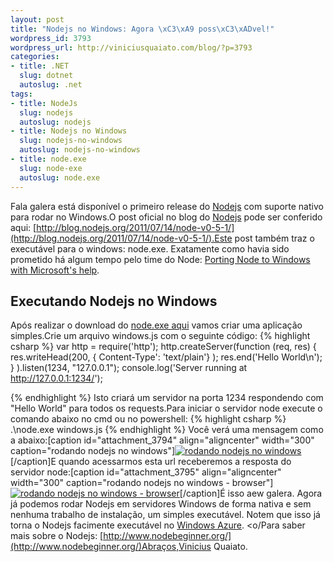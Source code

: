 ```yaml
--- 
layout: post
title: "Nodejs no Windows: Agora \xC3\xA9 poss\xC3\xADvel!"
wordpress_id: 3793
wordpress_url: http://viniciusquaiato.com/blog/?p=3793
categories: 
- title: .NET
  slug: dotnet
  autoslug: .net
tags: 
- title: NodeJs
  slug: nodejs
  autoslug: nodejs
- title: Nodejs no Windows
  slug: nodejs-no-windows
  autoslug: nodejs-no-windows
- title: node.exe
  slug: node-exe
  autoslug: node.exe
---
```

Fala galera está disponível o primeiro release do [Nodejs](http://nodejs.org/) com suporte nativo para rodar no Windows.O post oficial no blog do [Nodejs](http://blog.nodejs.org/) pode ser conferido aqui: [http://blog.nodejs.org/2011/07/14/node-v0-5-1/](http://blog.nodejs.org/2011/07/14/node-v0-5-1/).Este post também traz o executável para o windows: node.exe. Exatamente como havia sido prometido há algum tempo pelo time do Node: [Porting Node to Windows with Microsoft's help](http://blog.nodejs.org/2011/06/23/porting-node-to-windows-with-microsoft%e2%80%99s-help/).

## Executando Nodejs no Windows
Após realizar o download do [node.exe aqui](http://nodejs.org/dist/v0.5.1/node.exe) vamos criar uma aplicação simples.Crie um arquivo windows.js com o seguinte código:
{% highlight csharp %}
var http = require('http');
    http.createServer(function (req, res) {  res.writeHead(200, {
Content-Type': 'text/plain'}
);
    res.end('Hello World\n');
    }
).listen(1234, "127.0.0.1");
    console.log('Server running at http://127.0.0.1:1234/');
    
{% endhighlight %}
Isto criará um servidor na porta 1234 respondendo com "Hello World" para todos os requests.Para iniciar o servidor node execute o comando abaixo no cmd ou no powershell:
{% highlight csharp %}
.\node.exe windows.js
{% endhighlight %}
Você verá uma mensagem como a abaixo:[caption id="attachment_3794" align="aligncenter" width="300" caption="rodando nodejs no windows"][![rodando nodejs no windows](http://viniciusquaiato.com/images_posts/rodando-nodejs-no-windows-300x108.png "rodando nodejs no windows")](http://viniciusquaiato.com/images_posts/rodando-nodejs-no-windows.png)[/caption]E quando acessarmos esta url receberemos a resposta do servidor node:[caption id="attachment_3795" align="aligncenter" width="300" caption="rodando nodejs no windows - browser"][![rodando nodejs no windows - browser](http://viniciusquaiato.com/images_posts/rodando-nodejs-no-windows-browser-300x138.png "rodando nodejs no windows - browser")](http://viniciusquaiato.com/images_posts/rodando-nodejs-no-windows-browser.png)[/caption]É isso aew galera. Agora já podemos rodar Nodejs em servidores Windows de forma nativa e sem nenhuma trabalho de instalação, um simples executável. Notem que isso já torna o Nodejs facimente executável no [Windows Azure](http://viniciusquaiato.com/blog/tag/windows-azure/). <o/Para saber mais sobre o Nodejs: [http://www.nodebeginner.org/](http://www.nodebeginner.org/)Abraços,Vinicius Quaiato.
